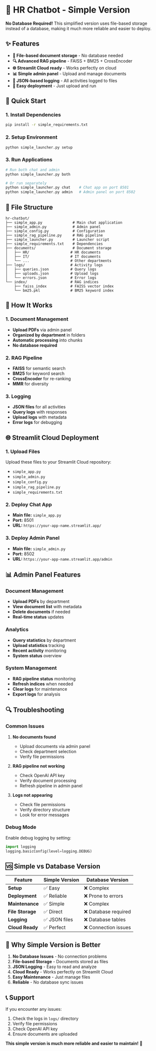 # 🤖 HR Chatbot - Simple Version

**No Database Required!** This simplified version uses file-based storage instead of a database, making it much more reliable and easier to deploy.

## ✨ Features

- **📄 File-based document storage** - No database needed
- **🔍 Advanced RAG pipeline** - FAISS + BM25 + CrossEncoder
- **🌐 Streamlit Cloud ready** - Works perfectly on cloud
- **📊 Simple admin panel** - Upload and manage documents
- **📝 JSON-based logging** - All activities logged to files
- **🚀 Easy deployment** - Just upload and run

## 🚀 Quick Start

### 1. Install Dependencies
```bash
pip install -r simple_requirements.txt
```

### 2. Setup Environment
```bash
python simple_launcher.py setup
```

### 3. Run Applications
```bash
# Run both chat and admin
python simple_launcher.py both

# Or run separately
python simple_launcher.py chat    # Chat app on port 8501
python simple_launcher.py admin   # Admin panel on port 8502
```

## 📁 File Structure

```
hr-chatbot/
├── simple_app.py              # Main chat application
├── simple_admin.py            # Admin panel
├── simple_config.py           # Configuration
├── simple_rag_pipeline.py     # RAG pipeline
├── simple_launcher.py         # Launcher script
├── simple_requirements.txt    # Dependencies
├── documents/                 # Document storage
│   ├── HR/                   # HR documents
│   ├── IT/                   # IT documents
│   └── ...                   # Other departments
├── logs/                     # Activity logs
│   ├── queries.json          # Query logs
│   ├── uploads.json          # Upload logs
│   └── errors.json           # Error logs
└── index/                    # RAG indices
    ├── faiss_index           # FAISS vector index
    └── bm25.pkl              # BM25 keyword index
```

## 🔧 How It Works

### 1. Document Management
- **Upload PDFs** via admin panel
- **Organized by department** in folders
- **Automatic processing** into chunks
- **No database required**

### 2. RAG Pipeline
- **FAISS** for semantic search
- **BM25** for keyword search
- **CrossEncoder** for re-ranking
- **MMR** for diversity

### 3. Logging
- **JSON files** for all activities
- **Query logs** with responses
- **Upload logs** with metadata
- **Error logs** for debugging

## 🌐 Streamlit Cloud Deployment

### 1. Upload Files
Upload these files to your Streamlit Cloud repository:
- `simple_app.py`
- `simple_admin.py`
- `simple_config.py`
- `simple_rag_pipeline.py`
- `simple_requirements.txt`

### 2. Deploy Chat App
- **Main file:** `simple_app.py`
- **Port:** 8501
- **URL:** `https://your-app-name.streamlit.app/`

### 3. Deploy Admin Panel
- **Main file:** `simple_admin.py`
- **Port:** 8502
- **URL:** `https://your-app-name.streamlit.app/admin`

## 📊 Admin Panel Features

### Document Management
- **Upload PDFs** by department
- **View document list** with metadata
- **Delete documents** if needed
- **Real-time status** updates

### Analytics
- **Query statistics** by department
- **Upload statistics** tracking
- **Recent activity** monitoring
- **System status** overview

### System Management
- **RAG pipeline status** monitoring
- **Refresh indices** when needed
- **Clear logs** for maintenance
- **Export logs** for analysis

## 🔍 Troubleshooting

### Common Issues

1. **No documents found**
   - Upload documents via admin panel
   - Check department selection
   - Verify file permissions

2. **RAG pipeline not working**
   - Check OpenAI API key
   - Verify document processing
   - Refresh pipeline in admin panel

3. **Logs not appearing**
   - Check file permissions
   - Verify directory structure
   - Look for error messages

### Debug Mode
Enable debug logging by setting:
```python
import logging
logging.basicConfig(level=logging.DEBUG)
```

## 🆚 Simple vs Database Version

| Feature | Simple Version | Database Version |
|---------|----------------|------------------|
| **Setup** | ✅ Easy | ❌ Complex |
| **Deployment** | ✅ Reliable | ❌ Prone to errors |
| **Maintenance** | ✅ Simple | ❌ Complex |
| **File Storage** | ✅ Direct | ❌ Database required |
| **Logging** | ✅ JSON files | ❌ Database tables |
| **Cloud Ready** | ✅ Perfect | ❌ Connection issues |

## 🎯 Why Simple Version is Better

1. **No Database Issues** - No connection problems
2. **File-based Storage** - Documents stored as files
3. **JSON Logging** - Easy to read and analyze
4. **Cloud Ready** - Works perfectly on Streamlit Cloud
5. **Easy Maintenance** - Just manage files
6. **Reliable** - No database sync issues

## 📞 Support

If you encounter any issues:
1. Check the logs in `logs/` directory
2. Verify file permissions
3. Check OpenAI API key
4. Ensure documents are uploaded

**This simple version is much more reliable and easier to maintain!** 🎉
